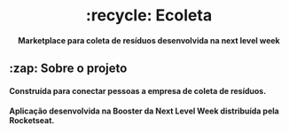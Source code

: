 <div align='center'> 
<h1> :recycle: Ecoleta </h1>
<h4> Marketplace para coleta de resíduos desenvolvida na next level week </h4>
</div> 
<h2> :zap: Sobre o projeto </h2>
<h4> Construída para conectar pessoas a empresa de coleta de resíduos. </h4>
<h4> Aplicação desenvolvida na <strong>Booster</strong> da <strong>Next Level Week</strong> distribuída pela Rocketseat.</h4>